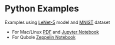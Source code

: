 # Python Examples

Examples using [LeNet-5](http://yann.lecun.com/exdb/lenet/) model and [MNIST](http://yann.lecun.com/exdb/mnist/) dataset 
* For Mac/Linux [PDF](https://github.com/dnielsen/vegnonveg/blob/master/python/Python_Example_LeNet5_MNIST.pdf) and [Jupyter Notebook](https://github.com/dnielsen/vegnonveg/blob/master/python/Setting%20BigDL%20and%20Spark%20in%20your%20local%20environment)
* For Qubole [Zeppelin Notebook](https://www.qubole.com/blog/deep-learning-qubole-using-intels-bigdl-apache-spark-part-1/)
